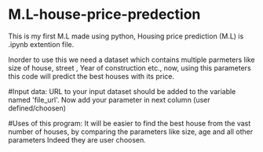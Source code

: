 # M.L-house-price-predection

This is my first M.L made using python, Housing price prediction (M.L) is .ipynb extention file.

Inorder to use this we need a dataset which contains multiple parmeters like size of house, street , Year of construction etc., now, using this parameters this code will predict the best houses with its price.

#Input data:
URL to your input dataset should be added to the variable named 'file_url'.
Now add your parameter in next column (user defined/choosen)


#Uses of this program:
It will be easier to find the best house from the vast number of houses, by comparing the parameters like size, age and all other parameters Indeed they are user choosen.
